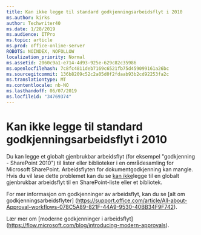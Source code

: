 ```yaml
---
title: Kan ikke legge til standard godkjenningsarbeidsflyt i 2010
ms.author: kirks
author: Techwriter40
ms.date: 1/28/2019
ms.audience: ITPro
ms.topic: article
ms.prod: office-online-server
ROBOTS: NOINDEX, NOFOLLOW
localization_priority: Normal
ms.assetid: 2060c9a1-e714-4d93-925e-629c82c35986
ms.openlocfilehash: 7c8fc4811deb7169c6521fb75d459099161a26bc
ms.sourcegitcommit: 136b8209c52c2a05d0f2fdaab93b2cd92253fa2c
ms.translationtype: MT
ms.contentlocale: nb-NO
ms.lasthandoff: 06/07/2019
ms.locfileid: "34769374"
---
```

# <a name="cant-add-default-2010-approval-workflow"></a>Kan ikke legge til standard godkjenningsarbeidsflyt i 2010

Du kan legge et globalt gjenbrukbar arbeidsflyt (for eksempel "godkjenning - SharePoint 2010") til lister eller biblioteker i en områdesamling for Microsoft SharePoint. Arbeidsflyten for dokumentgodkjenning kan mangle. Hvis du vil løse dette problemet kan du se [kan ikke](https://support.microsoft.com/help/4467263/sharepoint-designer-2013-shows-empty-wfpub-library)legge til en globalt gjenbrukbar arbeidsflyt til en SharePoint-liste eller et bibliotek. 

For mer informasjon om godkjenninger av arbeidsflyt, kan du se [alt om godkjenningsarbeidsflyter] (https://support.office.com/article/All-about-Approval-workflows-078C5A89-821F-44A9-9530-40BB34F9F742). 
 
Lær mer om [moderne godkjenninger i arbeidsflyt] (https://flow.microsoft.com/blog/introducing-modern-approvals). 
  